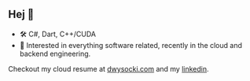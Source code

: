 ## Hej 👋

 - 🛠️ C#, Dart, C++/CUDA
 - 🔭 Interested in everything software related, recently in the cloud and backend engineering.

Checkout my cloud resume at [dwysocki.com](https://dwysocki.com) and my [linkedin](https://www.linkedin.com/in/dawid-wysocki-tortilla/).

<!--
**TortillaZHawaii/TortillaZHawaii** is a ✨ _special_ ✨ repository because its `README.md` (this file) appears on your GitHub profile.

Here are some ideas to get you started:

- 🔭 I’m currently working on ...
- 🌱 I’m currently learning ...
- 👯 I’m looking to collaborate on ...
- 🤔 I’m looking for help with ...
- 💬 Ask me about ...
- 📫 How to reach me: ...
- 😄 Pronouns: ...
- ⚡ Fun fact: ...
-->
